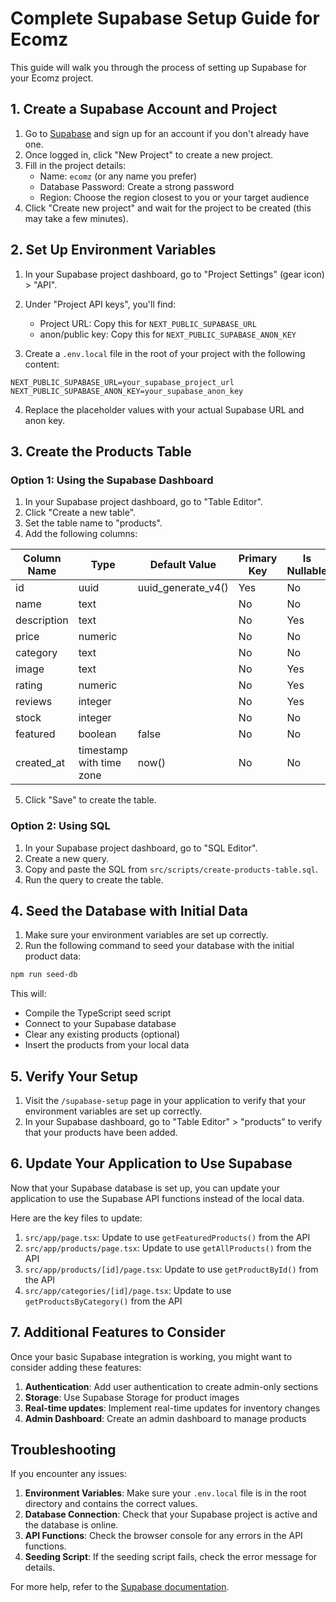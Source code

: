 # Complete Supabase Setup Guide for Ecomz

This guide will walk you through the process of setting up Supabase for your Ecomz project.

## 1. Create a Supabase Account and Project

1. Go to [Supabase](https://supabase.com/) and sign up for an account if you don't already have one.
2. Once logged in, click "New Project" to create a new project.
3. Fill in the project details:
   - Name: `ecomz` (or any name you prefer)
   - Database Password: Create a strong password
   - Region: Choose the region closest to you or your target audience
4. Click "Create new project" and wait for the project to be created (this may take a few minutes).

## 2. Set Up Environment Variables

1. In your Supabase project dashboard, go to "Project Settings" (gear icon) > "API".
2. Under "Project API keys", you'll find:
   - Project URL: Copy this for `NEXT_PUBLIC_SUPABASE_URL`
   - anon/public key: Copy this for `NEXT_PUBLIC_SUPABASE_ANON_KEY`

3. Create a `.env.local` file in the root of your project with the following content:

```
NEXT_PUBLIC_SUPABASE_URL=your_supabase_project_url
NEXT_PUBLIC_SUPABASE_ANON_KEY=your_supabase_anon_key
```

4. Replace the placeholder values with your actual Supabase URL and anon key.

## 3. Create the Products Table

### Option 1: Using the Supabase Dashboard

1. In your Supabase project dashboard, go to "Table Editor".
2. Click "Create a new table".
3. Set the table name to "products".
4. Add the following columns:

| Column Name | Type | Default Value | Primary Key | Is Nullable |
|-------------|------|---------------|------------|-------------|
| id | uuid | uuid_generate_v4() | Yes | No |
| name | text | | No | No |
| description | text | | No | Yes |
| price | numeric | | No | No |
| category | text | | No | No |
| image | text | | No | Yes |
| rating | numeric | | No | Yes |
| reviews | integer | | No | Yes |
| stock | integer | | No | No |
| featured | boolean | false | No | No |
| created_at | timestamp with time zone | now() | No | No |

5. Click "Save" to create the table.

### Option 2: Using SQL

1. In your Supabase project dashboard, go to "SQL Editor".
2. Create a new query.
3. Copy and paste the SQL from `src/scripts/create-products-table.sql`.
4. Run the query to create the table.

## 4. Seed the Database with Initial Data

1. Make sure your environment variables are set up correctly.
2. Run the following command to seed your database with the initial product data:

```bash
npm run seed-db
```

This will:
- Compile the TypeScript seed script
- Connect to your Supabase database
- Clear any existing products (optional)
- Insert the products from your local data

## 5. Verify Your Setup

1. Visit the `/supabase-setup` page in your application to verify that your environment variables are set up correctly.
2. In your Supabase dashboard, go to "Table Editor" > "products" to verify that your products have been added.

## 6. Update Your Application to Use Supabase

Now that your Supabase database is set up, you can update your application to use the Supabase API functions instead of the local data.

Here are the key files to update:

1. `src/app/page.tsx`: Update to use `getFeaturedProducts()` from the API
2. `src/app/products/page.tsx`: Update to use `getAllProducts()` from the API
3. `src/app/products/[id]/page.tsx`: Update to use `getProductById()` from the API
4. `src/app/categories/[id]/page.tsx`: Update to use `getProductsByCategory()` from the API

## 7. Additional Features to Consider

Once your basic Supabase integration is working, you might want to consider adding these features:

1. **Authentication**: Add user authentication to create admin-only sections
2. **Storage**: Use Supabase Storage for product images
3. **Real-time updates**: Implement real-time updates for inventory changes
4. **Admin Dashboard**: Create an admin dashboard to manage products

## Troubleshooting

If you encounter any issues:

1. **Environment Variables**: Make sure your `.env.local` file is in the root directory and contains the correct values.
2. **Database Connection**: Check that your Supabase project is active and the database is online.
3. **API Functions**: Check the browser console for any errors in the API functions.
4. **Seeding Script**: If the seeding script fails, check the error message for details.

For more help, refer to the [Supabase documentation](https://supabase.com/docs).
